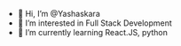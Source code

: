- 👋 Hi, I’m @Yashaskara
- 👀 I’m interested in Full Stack Development
- 🌱 I’m currently learning React.JS, python


<!---
Yashaskara/Yashaskara is a ✨ special ✨ repository because its `README.md` (this file) appears on your GitHub profile.
You can click the Preview link to take a look at your changes.
--->

